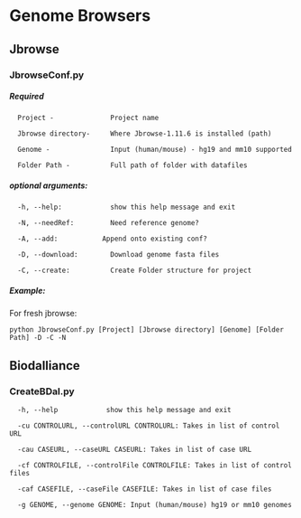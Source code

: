 # Genome Browsers

## Jbrowse
### JbrowseConf.py

##### Required

```
  Project -              Project name

  Jbrowse directory-     Where Jbrowse-1.11.6 is installed (path)

  Genome -               Input (human/mouse) - hg19 and mm10 supported

  Folder Path -          Full path of folder with datafiles

```

##### optional arguments:
```
  -h, --help:            show this help message and exit

  -N, --needRef:         Need reference genome?
  
  -A, --add:           Append onto existing conf?
  
  -D, --download:        Download genome fasta files
  
  -C, --create:          Create Folder structure for project
```
##### Example: 

For fresh jbrowse:
```
python JbrowseConf.py [Project] [Jbrowse directory] [Genome] [Folder Path] -D -C -N
```
## Biodalliance
### CreateBDal.py
```
  -h, --help            show this help message and exit

  -cu CONTROLURL, --controlURL CONTROLURL: Takes in list of control URL
  
  -cau CASEURL, --caseURL CASEURL: Takes in list of case URL
  
  -cf CONTROLFILE, --controlFile CONTROLFILE: Takes in list of control files
  
  -caf CASEFILE, --caseFile CASEFILE: Takes in list of case files
  
  -g GENOME, --genome GENOME: Input (human/mouse) hg19 or mm10 genomes
```
